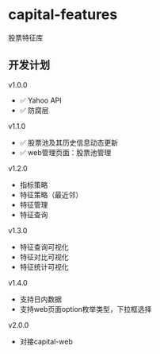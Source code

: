 # capital-features

股票特征库


## 开发计划

v1.0.0

* &#x2705; Yahoo API
* &#x2705; 防腐层

v1.1.0

* &#x2705; 股票池及其历史信息动态更新
* &#x2705; web管理页面：股票池管理

v1.2.0

* 指标策略
* 特征策略（最近邻）
* 特征管理
* 特征查询

v1.3.0

* 特征查询可视化
* 特征对比可视化
* 特征统计可视化

v1.4.0

* 支持日内数据
* 支持web页面option枚举类型，下拉框选择

v2.0.0

* 对接capital-web
